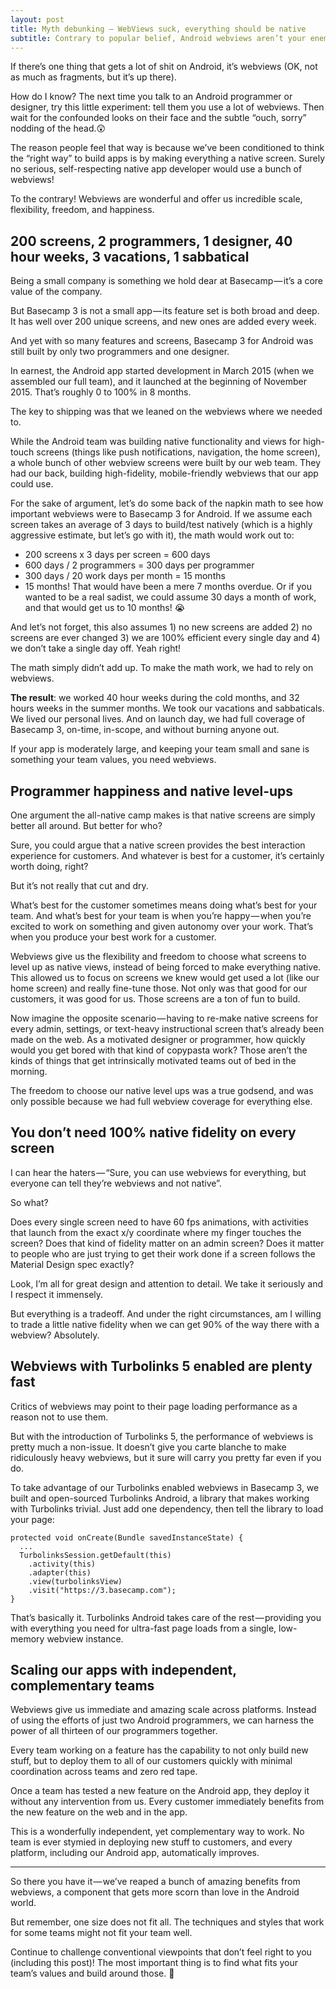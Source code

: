 ```yaml
---
layout: post
title: Myth debunking — WebViews suck, everything should be native
subtitle: Contrary to popular belief, Android webviews aren’t your enemy — they’re your best friend
---
```


If there’s one thing that gets a lot of shit on Android, it’s webviews (OK, not as much as fragments, but it’s up there).

How do I know? The next time you talk to an Android programmer or designer, try this little experiment: tell them you use a lot of webviews. Then wait for the confounded looks on their face and the subtle “ouch, sorry” nodding of the head.😲

The reason people feel that way is because we’ve been conditioned to think the “right way” to build apps is by making everything a native screen. Surely no serious, self-respecting native app developer would use a bunch of webviews!

To the contrary! Webviews are wonderful and offer us incredible scale, flexibility, freedom, and happiness.

## 200 screens, 2 programmers, 1 designer, 40 hour weeks, 3 vacations, 1 sabbatical

Being a small company is something we hold dear at Basecamp — it’s a core value of the company.

But Basecamp 3 is not a small app — its feature set is both broad and deep. It has well over 200 unique screens, and new ones are added every week.

And yet with so many features and screens, Basecamp 3 for Android was still built by only two programmers and one designer.

In earnest, the Android app started development in March 2015 (when we assembled our full team), and it launched at the beginning of November 2015. That’s roughly 0 to 100% in 8 months.

The key to shipping was that we leaned on the webviews where we needed to.

While the Android team was building native functionality and views for high-touch screens (things like push notifications, navigation, the home screen), a whole bunch of other webview screens were built by our web team. They had our back, building high-fidelity, mobile-friendly webviews that our app could use.

For the sake of argument, let’s do some back of the napkin math to see how important webviews were to Basecamp 3 for Android. If we assume each screen takes an average of 3 days to build/test natively (which is a highly aggressive estimate, but let’s go with it), the math would work out to:

* 200 screens x 3 days per screen = 600 days
* 600 days / 2 programmers = 300 days per programmer
* 300 days / 20 work days per month = 15 months
* 15 months! That would have been a mere 7 months overdue. Or if you wanted to be a real sadist, we could assume 30 days a month of work, and that would get us to 10 months! 😭

And let’s not forget, this also assumes 1) no new screens are added 2) no screens are ever changed 3) we are 100% efficient every single day and 4) we don’t take a single day off. Yeah right!

The math simply didn’t add up. To make the math work, we had to rely on webviews.

**The result**: we worked 40 hour weeks during the cold months, and 32 hours weeks in the summer months. We took our vacations and sabbaticals. We lived our personal lives. And on launch day, we had full coverage of Basecamp 3, on-time, in-scope, and without burning anyone out.

If your app is moderately large, and keeping your team small and sane is something your team values, you need webviews.

## Programmer happiness and native level-ups

One argument the all-native camp makes is that native screens are simply better all around. But better for who?

Sure, you could argue that a native screen provides the best interaction experience for customers. And whatever is best for a customer, it’s certainly worth doing, right?

But it’s not really that cut and dry.

What’s best for the customer sometimes means doing what’s best for your team. And what’s best for your team is when you’re happy — when you’re excited to work on something and given autonomy over your work. That’s when you produce your best work for a customer.

Webviews give us the flexibility and freedom to choose what screens to level up as native views, instead of being forced to make everything native.
This allowed us to focus on screens we knew would get used a lot (like our home screen) and really fine-tune those. Not only was that good for our customers, it was good for us. Those screens are a ton of fun to build.

Now imagine the opposite scenario — having to re-make native screens for every admin, settings, or text-heavy instructional screen that’s already been made on the web. As a motivated designer or programmer, how quickly would you get bored with that kind of copypasta work? Those aren’t the kinds of things that get intrinsically motivated teams out of bed in the morning.

The freedom to choose our native level ups was a true godsend, and was only possible because we had full webview coverage for everything else.

## You don’t need 100% native fidelity on every screen

I can hear the haters — “Sure, you can use webviews for everything, but everyone can tell they’re webviews and not native”.

So what?

Does every single screen need to have 60 fps animations, with activities that launch from the exact x/y coordinate where my finger touches the screen? Does that kind of fidelity matter on an admin screen? Does it matter to people who are just trying to get their work done if a screen follows the Material Design spec exactly?

Look, I’m all for great design and attention to detail. We take it seriously and I respect it immensely.

But everything is a tradeoff. And under the right circumstances, am I willing to trade a little native fidelity when we can get 90% of the way there with a webview? Absolutely.

## Webviews with Turbolinks 5 enabled are plenty fast

Critics of webviews may point to their page loading performance as a reason not to use them.

But with the introduction of Turbolinks 5, the performance of webviews is pretty much a non-issue.
It doesn’t give you carte blanche to make ridiculously heavy webviews, but it sure will carry you pretty far even if you do.

To take advantage of our Turbolinks enabled webviews in Basecamp 3, we built and open-sourced Turbolinks Android, a library that makes working with Turbolinks trivial. Just add one dependency, then tell the library to load your page:

```
protected void onCreate(Bundle savedInstanceState) {
  ...
  TurbolinksSession.getDefault(this)
    .activity(this)
    .adapter(this)
    .view(turbolinksView)
    .visit("https://3.basecamp.com");
}
```

That’s basically it. Turbolinks Android takes care of the rest — providing you with everything you need for ultra-fast page loads from a single, low-memory webview instance.

## Scaling our apps with independent, complementary teams

Webviews give us immediate and amazing scale across platforms. Instead of using the efforts of just two Android programmers, we can harness the power of all thirteen of our programmers together.

Every team working on a feature has the capability to not only build new stuff, but to deploy them to all of our customers quickly with minimal coordination across teams and zero red tape.

Once a team has tested a new feature on the Android app, they deploy it without any intervention from us. Every customer immediately benefits from the new feature on the web and in the app.

This is a wonderfully independent, yet complementary way to work. No team is ever stymied in deploying new stuff to customers, and every platform, including our Android app, automatically improves.

---

So there you have it — we’ve reaped a bunch of amazing benefits from webviews, a component that gets more scorn than love in the Android world.

But remember, one size does not fit all. The techniques and styles that work for some teams might not fit your team well.

Continue to challenge conventional viewpoints that don’t feel right to you (including this post)! The most important thing is to find what fits your team’s values and build around those. 🤘